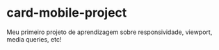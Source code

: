 # card-mobile-project
Meu primeiro projeto de aprendizagem sobre responsividade, viewport, media queries, etc!

